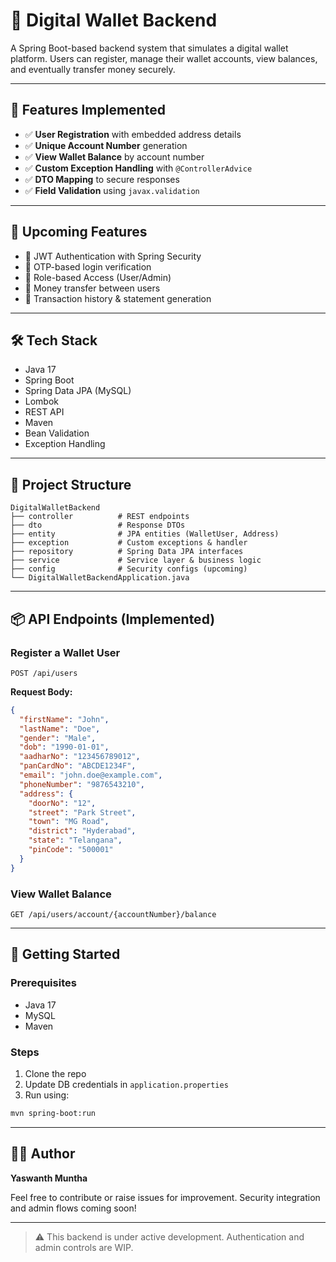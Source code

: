 # 💼 Digital Wallet Backend

A Spring Boot-based backend system that simulates a digital wallet platform. Users can register, manage their wallet accounts, view balances, and eventually transfer money securely.

---

## 🚀 Features Implemented

* ✅ **User Registration** with embedded address details
* ✅ **Unique Account Number** generation
* ✅ **View Wallet Balance** by account number
* ✅ **Custom Exception Handling** with `@ControllerAdvice`
* ✅ **DTO Mapping** to secure responses
* ✅ **Field Validation** using `javax.validation`

---

## 🔐 Upcoming Features

* 🔄 JWT Authentication with Spring Security
* 🔢 OTP-based login verification
* 🔐 Role-based Access (User/Admin)
* 💸 Money transfer between users
* 📜 Transaction history & statement generation

---

## 🛠️ Tech Stack

* Java 17
* Spring Boot
* Spring Data JPA (MySQL)
* Lombok
* REST API
* Maven
* Bean Validation
* Exception Handling

---

## 📁 Project Structure

```
DigitalWalletBackend
├── controller          # REST endpoints
├── dto                 # Response DTOs
├── entity              # JPA entities (WalletUser, Address)
├── exception           # Custom exceptions & handler
├── repository          # Spring Data JPA interfaces
├── service             # Service layer & business logic
├── config              # Security configs (upcoming)
└── DigitalWalletBackendApplication.java
```

---

## 📦 API Endpoints (Implemented)

### Register a Wallet User

```
POST /api/users
```

**Request Body:**

```json
{
  "firstName": "John",
  "lastName": "Doe",
  "gender": "Male",
  "dob": "1990-01-01",
  "aadharNo": "123456789012",
  "panCardNo": "ABCDE1234F",
  "email": "john.doe@example.com",
  "phoneNumber": "9876543210",
  "address": {
    "doorNo": "12",
    "street": "Park Street",
    "town": "MG Road",
    "district": "Hyderabad",
    "state": "Telangana",
    "pinCode": "500001"
  }
}
```

### View Wallet Balance

```
GET /api/users/account/{accountNumber}/balance
```

---

## 📝 Getting Started

### Prerequisites

* Java 17
* MySQL
* Maven

### Steps

1. Clone the repo
2. Update DB credentials in `application.properties`
3. Run using:

```bash
mvn spring-boot:run
```

---

## 🙋‍♂️ Author

**Yaswanth Muntha**

Feel free to contribute or raise issues for improvement. Security integration and admin flows coming soon!

---

> ⚠️ This backend is under active development. Authentication and admin controls are WIP.

